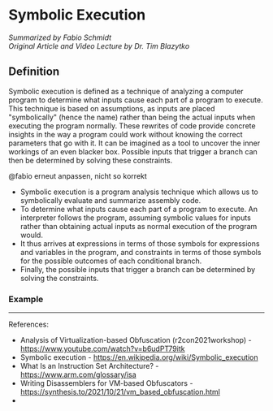 # Symbolic Execution
_Summarized by Fabio Schmidt<br/>
Original Article and Video Lecture by Dr. Tim Blazytko_<br/>



## Definition
Symbolic execution is defined as a technique of analyzing a computer program to determine what inputs cause each part of a program to execute.
This technique is based on assumptions, as inputs are placed "symbolically" (hence the name) rather than being the actual inputs when executing the program normally.
These rewrites of code provide concrete insights in the way a program could work without knowing the correct parameters that go with it. It can be imagined as a tool to uncover the inner workings of an even blacker box.
Possible inputs that trigger a branch can then be determined by solving these constraints.

@fabio erneut anpassen, nicht so korrekt


- Symbolic execution is a program analysis technique which allows us to symbolically evaluate and summarize assembly code.
- To determine what inputs cause each part of a program to execute. An interpreter follows the program, assuming symbolic values for inputs rather than obtaining actual inputs as normal execution of the program would.
- It thus arrives at expressions in terms of those symbols for expressions and variables in the program, and constraints in terms of those symbols for the possible outcomes of each conditional branch.
- Finally, the possible inputs that trigger a branch can be determined by solving the constraints.

### Example



---

References:
- Analysis of Virtualization-based Obfuscation (r2con2021workshop) - https://www.youtube.com/watch?v=b6udPT79itk
- Symbolic execution - https://en.wikipedia.org/wiki/Symbolic_execution
- What Is an Instruction Set Architecture? - https://www.arm.com/glossary/isa
- Writing Disassemblers for VM-based Obfuscators - https://synthesis.to/2021/10/21/vm_based_obfuscation.html
- 
   

